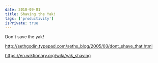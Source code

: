 ```yaml
---
date: 2018-09-01
title: Shaving the Yak!
tags: ['productivity']
isPrivate: true
---
```


Don't save the yak!

http://sethgodin.typepad.com/seths_blog/2005/03/dont_shave_that.html

https://en.wiktionary.org/wiki/yak_shaving
